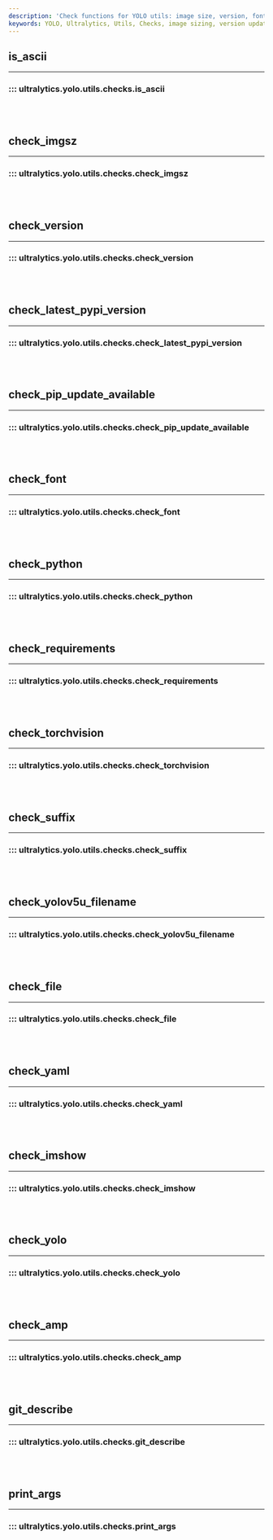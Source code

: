 ```yaml
---
description: 'Check functions for YOLO utils: image size, version, font, requirements, filename suffix, YAML file, YOLO, and Git version.'
keywords: YOLO, Ultralytics, Utils, Checks, image sizing, version updates, font compatibility, Python requirements, file suffixes, YAML syntax, image showing, AMP
---
```


## is_ascii
---
### ::: ultralytics.yolo.utils.checks.is_ascii
<br><br>

## check_imgsz
---
### ::: ultralytics.yolo.utils.checks.check_imgsz
<br><br>

## check_version
---
### ::: ultralytics.yolo.utils.checks.check_version
<br><br>

## check_latest_pypi_version
---
### ::: ultralytics.yolo.utils.checks.check_latest_pypi_version
<br><br>

## check_pip_update_available
---
### ::: ultralytics.yolo.utils.checks.check_pip_update_available
<br><br>

## check_font
---
### ::: ultralytics.yolo.utils.checks.check_font
<br><br>

## check_python
---
### ::: ultralytics.yolo.utils.checks.check_python
<br><br>

## check_requirements
---
### ::: ultralytics.yolo.utils.checks.check_requirements
<br><br>

## check_torchvision
---
### ::: ultralytics.yolo.utils.checks.check_torchvision
<br><br>

## check_suffix
---
### ::: ultralytics.yolo.utils.checks.check_suffix
<br><br>

## check_yolov5u_filename
---
### ::: ultralytics.yolo.utils.checks.check_yolov5u_filename
<br><br>

## check_file
---
### ::: ultralytics.yolo.utils.checks.check_file
<br><br>

## check_yaml
---
### ::: ultralytics.yolo.utils.checks.check_yaml
<br><br>

## check_imshow
---
### ::: ultralytics.yolo.utils.checks.check_imshow
<br><br>

## check_yolo
---
### ::: ultralytics.yolo.utils.checks.check_yolo
<br><br>

## check_amp
---
### ::: ultralytics.yolo.utils.checks.check_amp
<br><br>

## git_describe
---
### ::: ultralytics.yolo.utils.checks.git_describe
<br><br>

## print_args
---
### ::: ultralytics.yolo.utils.checks.print_args
<br><br>
